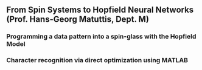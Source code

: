 ## From Spin Systems to Hopfield Neural Networks (Prof. Hans-Georg Matuttis, Dept. M)

### Programming a data pattern into a spin-glass with the Hopfield Model

### Character recognition via direct optimization using MATLAB 


